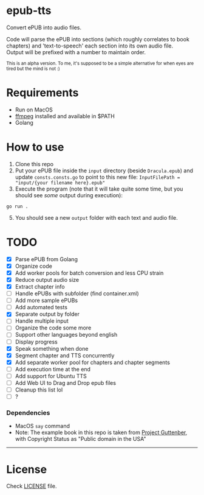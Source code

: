 # epub-tts

Convert ePUB into audio files.

Code will parse the ePUB into sections (which roughly correlates to book chapters) and 'text-to-speech' each section into its own audio file.<br>Output will be prefixed with a number to maintain order.

<sub>
This is an alpha version.
To me, it's supposed to be a simple alternative for when eyes are tired but the mind is not :)
</sub>

<br>

# Requirements
 - Run on MacOS
 - [ffmpeg](https://www.ffmpeg.org/) installed and available in $PATH
 - Golang

# How to use
 1. Clone this repo
 2. Put your ePUB file inside the `input` directory (beside `Dracula.epub`) and update `consts.consts.go` to point to this new file: `InputFilePath = "input/{your filename here}.epub"`
 3. Execute the program (note that it will take quite some time, but you should see _some_ output during execution):
```
go run .
```
 5. You should see a new `output` folder with each text and audio file.

# TODO
 - [x] Parse ePUB from Golang
 - [x] Organize code
 - [x] Add worker pools for batch conversion and less CPU strain
 - [x] Reduce output audio size
 - [x] Extract chapter info
 - [ ] Handle ePUBs with subfolder (find container.xml)
 - [ ] Add more sample ePUBs
 - [ ] Add automated tests
 - [x] Separate output by folder
 - [ ] Handle multiple input
 - [ ] Organize the code some more
 - [ ] Support other languages beyond english
 - [ ] Display progress
 - [x] Speak something when done
 - [x] Segment chapter and TTS concurrently
 - [x] Add separate worker pool for chapters and chapter segments
 - [ ] Add execution time at the end
 - [ ] Add support for Ubuntu TTS
 - [ ] Add Web UI to Drag and Drop epub files
 - [ ] Cleanup this list lol
 - [ ] ?

### Dependencies
 - MacOS `say` command
 - Note: The example book in this repo is taken from [Project Guttenber](https://www.gutenberg.org/about/), with Copyright Status as "Public domain in the USA"
<hr>

# License
Check [LICENSE](https://github.com/rafael1mc/epub-tts/blob/main/LICENSE) file.